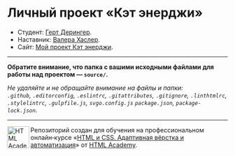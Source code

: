 # Личный проект «Кэт энерджи»

* Студент: [Герт Дерингер](https://up.htmlacademy.ru/adaptive/32/user/2490327).
* Наставник: [Валера Хаслер](https://htmlacademy.ru/profile/id224163).
* Сайт: [Мой проект Кэт энерджи](https://github.com/gerterker/2490327-cat-energy-32).

---

**Обратите внимание, что папка с вашими исходными файлами для работы над проектом — `source/`.**

_Не удаляйте и не обращайте внимание на файлы и папки:_<br>
_`.github`, `.editorconfig`, `.eslintrc`, `.gitattributes`, `.gitignore`, `.linthtmlrc`, `.stylelintrc`, `.gulpfile.js`, `svgo.config.js` `package.json`, `package-lock.json`._

---

<a href="https://htmlacademy.ru/intensive/adaptive"><img align="left" width="50" height="50" alt="HTML Academy" src="https://up.htmlacademy.ru/static/img/intensive/adaptive/logo-for-github-2.png"></a>

Репозиторий создан для обучения на профессиональном онлайн‑курсе «[HTML и CSS. Адаптивная вёрстка и автоматизация](https://htmlacademy.ru/intensive/adaptive)» от [HTML Academy](https://htmlacademy.ru).

[check-image]: https://github.com/htmlacademy-adaptive/2490327-cat-energy-32/workflows/Project%20check/badge.svg?branch=master
[check-url]: https://github.com/htmlacademy-adaptive/2490327-cat-energy-32/actions
